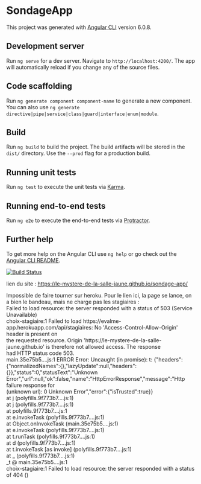 # SondageApp

This project was generated with [Angular CLI](https://github.com/angular/angular-cli) version 6.0.8.

## Development server

Run `ng serve` for a dev server. Navigate to `http://localhost:4200/`. The app will automatically reload if you change any of the source files.

## Code scaffolding

Run `ng generate component component-name` to generate a new component. You can also use `ng generate directive|pipe|service|class|guard|interface|enum|module`.

## Build

Run `ng build` to build the project. The build artifacts will be stored in the `dist/` directory. Use the `--prod` flag for a production build.

## Running unit tests

Run `ng test` to execute the unit tests via [Karma](https://karma-runner.github.io).

## Running end-to-end tests

Run `ng e2e` to execute the end-to-end tests via [Protractor](http://www.protractortest.org/).

## Further help

To get more help on the Angular CLI use `ng help` or go check out the [Angular CLI README](https://github.com/angular/angular-cli/blob/master/README.md).


[![Build Status](https://travis-ci.org/le-mystere-de-la-salle-jaune/sondage-app.svg?branch=master)](https://travis-ci.org/le-mystere-de-la-salle-jaune/sondage-app)

lien du site : <a href="https://le-mystere-de-la-salle-jaune.github.io/sondage-app/">https://le-mystere-de-la-salle-jaune.github.io/sondage-app/</a>

<p>Impossible de faire tourner sur heroku. Pour le lien ici, la page se lance, on a bien le bandeau, mais ne charge pas les stagiaires :<br/> 
  Failed to load resource: the server responded with a status of 503 (Service Unavailable)<br/> 
choix-stagiaire:1 Failed to load https://evalme-app.herokuapp.com/api/stagiaires: No 'Access-Control-Allow-Origin' header is present on<br/>  the requested resource. Origin 'https://le-mystere-de-la-salle-jaune.github.io' is therefore not allowed access. The response<br/>  had HTTP status code 503.<br/> 
main.35e75b5….js:1 ERROR Error: Uncaught (in promise): t: {"headers":{"normalizedNames":{},"lazyUpdate":null,"headers":<br/> {}},"status":0,"statusText":"Unknown Error","url":null,"ok":false,"name":"HttpErrorResponse","message":"Http failure response for <br/> (unknown url): 0 Unknown Error","error":{"isTrusted":true}}<br/> 
    at j (polyfills.9f773b7….js:1)<br/> 
    at j (polyfills.9f773b7….js:1)<br/> 
    at polyfills.9f773b7….js:1<br/> 
    at e.invokeTask (polyfills.9f773b7….js:1)<br/> 
    at Object.onInvokeTask (main.35e75b5….js:1)<br/> 
    at e.invokeTask (polyfills.9f773b7….js:1)<br/> 
    at t.runTask (polyfills.9f773b7….js:1)<br/> 
    at d (polyfills.9f773b7….js:1)<br/> 
    at t.invokeTask [as invoke] (polyfills.9f773b7….js:1)<br/> 
    at _ (polyfills.9f773b7….js:1)<br/> 
_t	@	main.35e75b5….js:1<br/> 
choix-stagiaire:1 Failed to load resource: the server responded with a status of 404 ()</p>
